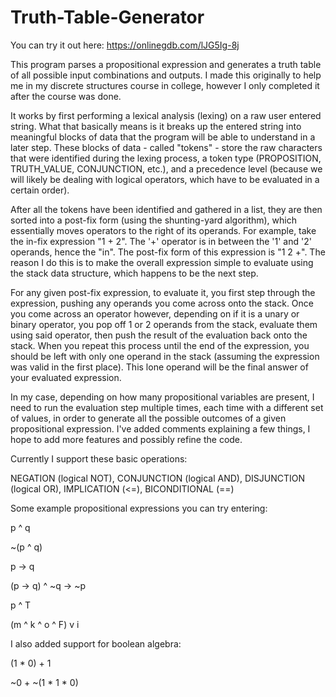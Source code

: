 # Truth-Table-Generator
You can try it out here:
https://onlinegdb.com/lJG5Ig-8j

This program parses a propositional expression and generates a truth table of all possible input combinations and outputs. I made this originally to help me in my discrete structures course in college, however I only completed it after the course was done. 

It works by first performing a lexical analysis (lexing) on a raw user entered string. What that basically means is it breaks up the entered string into meaningful blocks of data that the program will be able to understand in a later step. These blocks of data - called "tokens" - store the raw characters that were identified during the lexing process, a token type (PROPOSITION, TRUTH_VALUE, CONJUNCTION, etc.), and a precedence level (because we will likely be dealing with logical operators, which have to be evaluated in a certain order). 

After all the tokens have been identified and gathered in a list, they are then sorted into a post-fix form (using the shunting-yard algorithm), which essentially moves operators to the right of its operands. For example, take the in-fix expression "1 + 2". The '+' operator is in between the '1' and '2' operands, hence the "in". The post-fix form of this expression is "1 2 +". The reason I do this is to make the overall expression simple to evaluate using the stack data structure, which happens to be the next step. 

For any given post-fix expression, to evaluate it, you first step through the expression, pushing any operands you come across onto the stack. Once you come across an operator however, depending on if it is a unary or binary operator, you pop off 1 or 2 operands from the stack, evaluate them using said operator, then push the result of the evaluation back onto the stack. When you repeat this process until the end of the expression, you should be left with only one operand in the stack (assuming the expression was valid in the first place). This lone operand will be the final answer of your evaluated expression.

In my case, depending on how many propositional variables are present, I need to run the evaluation step multiple times, each time with a different set of values, in order to generate all the possible outcomes of a given propositional expression. I've added comments explaining a few things, I hope to add more features and possibly refine the code.

Currently I support these basic operations:

NEGATION (logical NOT), 
CONJUNCTION (logical AND), 
DISJUNCTION (logical OR), 
IMPLICATION (<=), 
BICONDITIONAL (==)

Some example propositional expressions you can try entering:

p ^ q

~(p ^ q)

p -> q

(p -> q) ^ ~q -> ~p

p ^ T

(m ^ k ^ o ^ F) v i

I also added support for boolean algebra:

(1 * 0) + 1

~0 + ~(1 * 1 * 0)


     
